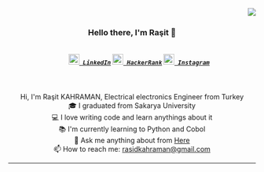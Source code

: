 <img align="right" src="https://visitor-badge.laobi.icu/badge?page_id=Sadikortaoglan">
<br>
<h3 align="center">
  Hello there, I'm Raşit 👋
</h3>
<h5 align="center">
  <code>
    <a href="https://www.linkedin.com/in/kahramanrasit/" title="LinkedIn Profile"><img width="22" src="https://github.com/zumrudu-anka/zumrudu-anka/blob/master/images/linkedin.svg"> LinkedIn</a></code>
  <code><a href="https://www.hackerrank.com/rasidkahraman" title="HackerRank Profile"><img width="22" src="https://github.com/zumrudu-anka/zumrudu-anka/blob/master/images/hackerrank.png"> HackerRank</a></code>
  <code><a href="https://www.instagram.com/kahraman.rasit/" title="Instagram Profile"><img width="22" src="https://github.com/zumrudu-anka/zumrudu-anka/blob/master/images/instagram.svg"> Instagram</a></code>
</h5>
<br>
<p align="center">
  Hi, I'm Raşit KAHRAMAN, Electrical electronics Engineer from Turkey
  <br>
  🎓 I graduated from Sakarya University
  <br>
  💻 I love writing code and learn anythings about it
  <br>
  📚 I'm currently learning to Python and Cobol
  <br>
  💬 Ask me anything about from <a href="https://github.com/kahramanrasit" title="Issues">Here</a>
  <br>
  📫 How to reach me: <a href="mailto: rasidkahraman@gmail.com">rasidkahraman@gmail.com</a>
</p>


<hr>




